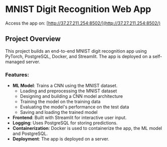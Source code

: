 # MNIST Digit Recognition Web App

Access the app on: [http://37.27.211.254:8502/](http://37.27.211.254:8502/)

## Project Overview

This project builds an end-to-end MNIST digit recognition app using PyTorch, PostgreSQL, Docker, and Streamlit. The app is deployed on a self-managed server.

### Features:
- **ML Model**: Trains a CNN using the MNIST dataset.
  - Loading and preprocessing the MNIST dataset
  - Designing and building a CNN model architecture
  - Training the model on the training data
  - Evaluating the model's performance on the test data
  - Saving and loading the trained model
- **Frontend**: Built with Streamlit for interactive user input.
- **Logging**: Uses PostgreSQL for storing predictions.
- **Containerization**: Docker is used to containerize the app, the ML model and PostgreSQL.
- **Deployment**: The app is deployed on a server.



